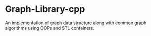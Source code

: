 # Graph-Library-cpp
An implementation of graph data structure along with common graph algorithms using OOPs and STL containers.

